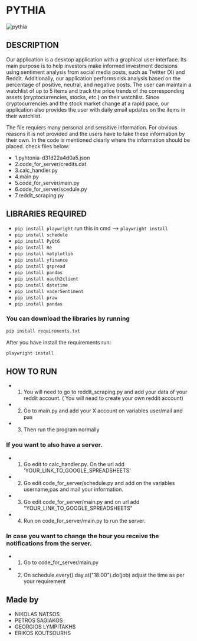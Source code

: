 # PYTHIA

![pythia](https://github.com/user-attachments/assets/70e0bda3-5a94-42e2-abe2-ba3224c2584a)

## DESCRIPTION
Our application is a desktop application with a graphical user interface. Its main purpose is to help investors make informed investment decisions using sentiment analysis from social media posts, such as Twitter (X) and Reddit. Additionally, our application performs risk analysis based on the percentage of positive, neutral, and negative posts. The user can maintain a watchlist of up to 5 items and track the price trends of the corresponding assets (cryptocurrencies, stocks, etc.) on their watchlist. Since cryptocurrencies and the stock market change at a rapid pace, our application also provides the user with daily email updates on the items in their watchlist.

The file requiers many personal and sensitive information. For obvious reasons it is not provided 
and the users have to take these information by their own. In the code is mentioned clearly where the information should be placed.
check files below:
  - 1.pyhtonia-d31d22a4d0a5.json
  - 2.code_for_server/credits.dat
  - 3.calc_handler.py
  - 4.main.py
  - 5.code_for_server/main.py
  - 6.code_for_server/scedule.py
  - 7.reddit_scraping.py

## LIBRARIES REQUIRED
- `pip install playwright`
run this in cmd --> `playwright install`
- `pip install schedule`
- `pip install PyQt6`
- `pip install Re`
- `pip install matplotlib`
- `pip install yfinance`
- `pip install gspread`
- `pip install pandas`
- `pip install oauth2client`
- `pip install datetime`
- `pip install vaderSentiment`
- `pip install praw`
- `pip install pandas`

### You can download the libraries by running

```bash
pip install requirements.txt
```

After you have install the requirements run:
```bash
playwright install
```

## HOW TO RUN

- 1. You will need to go to reddit_scraping.py and add your data of your reddit account. ( You will nead to create your own reddit account)
- 2. Go to main.py and add your X account on variables user/mail and pas
- 3. Then run the program normally

### If you want to also have a server.
- 1. Go edit to calc_handler.py. On the url add 'YOUR_LINK_TO_GOOGLE_SPREADSHEETS'
- 2. Go edit code_for_server/schedule.py and add on the variables username,pas and mail your information.
- 3. Go edit code_for_server/main.py and on url add "YOUR_LINK_TO_GOOGLE_SPREADSHEETS"
- 4. Run on code_for_server/main.py to run the server.

### In case you want to change the hour you receive the notifications from the server.
- 1. Go to code_for_server/main.py
- 2. On schedule.every().day.at("18:00").do(job) adjust the time as per your requirement



## Made by
- NIKOLAS NATSOS
- PETROS SAGIAKOS
- GEORGIOS LYMPITAKHS
- ERIKOS KOUTSOURHS
